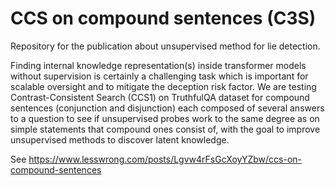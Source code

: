 # CCS on compound sentences (C3S)

Repository for the publication about unsupervised method for lie detection. 

Finding internal knowledge representation(s) inside transformer models without supervision is certainly a challenging task which is important for scalable oversight and to mitigate the deception risk factor. We are testing Contrast-Consistent Search (CCS1) on TruthfulQA dataset for compound sentences (conjunction and disjunction) each composed of several answers to a question to see if unsupervised probes work to the same degree as on simple statements that compound ones consist of, with the goal to improve unsupervised methods to discover latent knowledge.

See https://www.lesswrong.com/posts/Lgvw4rFsGcXoyYZbw/ccs-on-compound-sentences

